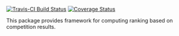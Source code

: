 [![Travis-CI Build Status](https://travis-ci.org/.svg?branch=master)](https://travis-ci.org/)
[![Coverage Status](https://img.shields.io/codecov/c/github//master.svg)](https://codecov.io/github/?branch=master)

This package provides framework for computing ranking based on
competition results.
